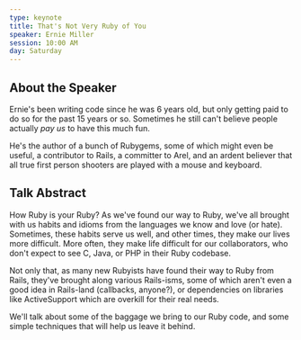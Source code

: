 ```yaml
---
type: keynote
title: That's Not Very Ruby of You
speaker: Ernie Miller
session: 10:00 AM
day: Saturday
---
```


## About the Speaker

Ernie's been writing code since he was 6 years old, but only getting paid to do so for the past 15 years or so. Sometimes he still can't believe people actually *pay us* to have this much fun.

He's the author of a bunch of Rubygems, some of which might even be useful, a contributor to Rails, a committer to Arel, and an ardent believer that all true first person shooters are played with a mouse and keyboard.

## Talk Abstract

How Ruby is your Ruby? As we've found our way to Ruby, we've all brought with us habits and idioms from the languages we know and love (or hate). Sometimes, these habits serve us well, and other times, they make our lives more difficult. More often, they make life difficult for our collaborators, who don't expect to see C, Java, or PHP in their Ruby codebase.

Not only that, as many new Rubyists have found their way to Ruby from Rails, they've brought along various Rails-isms, some of which aren't even a good idea in Rails-land (callbacks, anyone?), or dependencies on libraries like ActiveSupport which are overkill for their real needs.

We'll talk about some of the baggage we bring to our Ruby code, and some simple techniques that will help us leave it behind.

